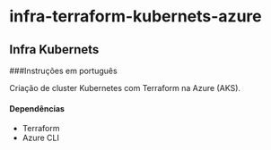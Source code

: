 # infra-terraform-kubernets-azure
## Infra Kubernets

###Instruções em português

Criação de cluster Kubernetes com Terraform na Azure (AKS).

#### Dependências 
* Terraform
* Azure CLI